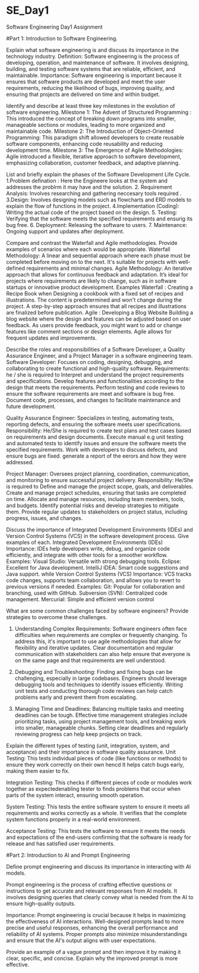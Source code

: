 # SE_Day1
Software Engineering Day1 Assignment

#Part 1: Introduction to Software Engineering.

Explain what software engineering is and discuss its importance in the technology industry.
Definition: Software engineering is the process of developing, operation, and maintenance of software. It involves designing, building, and testing software systems that are reliable, efficient, and maintainable.
Importance: Software engineering is important because it ensures that software products are developed and meet the user requirements, reducing the likelihood of bugs, improving quality, and ensuring that projects are delivered on time and within budget.

Identify and describe at least three key milestones in the evolution of software engineering.
Milestone 1: The Advent of Structured Programming : This introduced the concept of breaking down programs into smaller, manageable sections or modules, leading to more organized and maintainable code.
Milestone 2: The Introduction of Object-Oriented Programming: This paradigm shift allowed developers to create reusable software components, enhancing code reusability and reducing development time.
Milestone 3: The Emergence of Agile Methodologies: Agile introduced a flexible, iterative approach to software development, emphasizing collaboration, customer feedback, and adaptive planning.

List and briefly explain the phases of the Software Development Life Cycle.
1.Problem defination : Here the Engineere looks at the system and addresses the problrm it may have and the solution.
2. Requirement Analysis: Involves researching and gathering neccesary tools required  .
3.Design: Involves designing models such as flowcharts and ERD models to explain the flow of functions in the project.
4.Implementation (Coding): Writing the actual code of the project based on the design.
5. Testing: Verifying that the software meets the specified requirements and ensurig its bug free.
6. Deployment: Releasing the software to users.
7. Maintenance: Ongoing support and updates after deployment.

Compare and contrast the Waterfall and Agile methodologies. Provide examples of scenarios where each would be appropriate.
Waterfall Methodology: A linear and sequential approach where each phase must be completed before moving on to the next. It's suitable for projects with well-defined requirements and minimal changes.
Agile Methodology: An iterative approach that allows for continuous feedback and adaptation. It’s ideal for projects where requirements are likely to change, such as in software startups or innovative product development. 
Examples
Waterfall : Creating a Recipe Book
when  Designing a cookbook with a fixed set of recipes and illustrations.
The content is predetermined and won't change during the project. A step-by-step approach ensures that all recipes and illustrations are finalized before publication.
Agile : Developing a Blog Website
Building a blog website where the design and features can be adjusted based on user feedback.
As users provide feedback, you might want to add or change features like comment sections or design elements. Agile allows for frequent updates and improvements.

Describe the roles and responsibilities of a Software Developer, a Quality Assurance Engineer, and a Project Manager in a software engineering team.
Software Developer: Focuses on coding, designing, debugging, and collaborating to create functional and high-quality software.
Requirements:
he / she is required to Interpret and understand the project requirements and specifications.
 Develop features and functionalities according to the design that meets the requirements.
 Perform  testing and code reviews to ensure the software requirements are meet and software is bug free.
Document code, processes, and changes to facilitate maintenance and future development.

Quality Assurance Engineer: Specializes in testing, automating tests, reporting defects, and ensuring the software meets user specifications.
Responsibility: He/She is required to  create test plans and test cases based on requirements and design documents.
Execute manual e.g unit testing and automated tests to identify issues and ensure the software meets the specified requirements.
Work with developers to  discuss defects, and ensure bugs are fixed.
generate a report of the eerors and how they were addressed.

Project Manager: Oversees project planning, coordination, communication, and monitoring to ensure successful project delivery.
Responsibility: He/She is required  to Define and manage the project scope, goals, and deliverables.
Create and manage project schedules, ensuring that tasks are completed on time.
Allocate and manage resources, including team members, tools, and budgets.
Identify potential risks and develop strategies to mitigate them.
Provide regular updates to stakeholders on project status, including progress, issues, and changes.

Discuss the importance of Integrated Development Environments (IDEs) and Version Control Systems (VCS) in the software development process. Give examples of each.
Integrated Development Environments (IDEs)
Importance:
IDEs help developers write, debug, and organize code efficiently, and integrate with other tools for a smoother workflow.
Examples:
Visual Studio: Versatile with strong debugging tools.
Eclipse: Excellent for Java development.
IntelliJ IDEA: Smart code suggestions and Java support.
while Version Control Systems (VCS)
Importance:
VCS tracks code changes, supports team collaboration, and allows you to revert to previous versions if needed.
Examples:
Git: Popular for collaboration and branching, used with GitHub.
Subversion (SVN): Centralized code management.
Mercurial: Simple and efficient version control

What are some common challenges faced by software engineers? Provide strategies to overcome these challenges.
1. Understanding Complex Requirements:
Software engineers often face difficulties when requirements are complex or frequently changing. To address this, it's important to use agile methodologies that allow for flexibility and iterative updates. Clear documentation and regular communication with stakeholders can also help ensure that everyone is on the same page and that requirements are well understood.

2. Debugging and Troubleshooting:
Finding and fixing bugs can be challenging, especially in large codebases. Engineers should leverage debugging tools and techniques to identify issues efficiently. Writing unit tests and conducting thorough code reviews can help catch problems early and prevent them from escalating.

3. Managing Time and Deadlines:
Balancing multiple tasks and meeting deadlines can be tough. Effective time management strategies include prioritizing tasks, using project management tools, and breaking work into smaller, manageable chunks. Setting clear deadlines and regularly reviewing progress can help keep projects on track.

Explain the different types of testing (unit, integration, system, and acceptance) and their importance in software quality assurance.
Unit Testing:
This tests individual pieces of code (like functions or methods) to ensure they work correctly on their own hencd It helps catch bugs early, making them easier to fix.

Integration Testing:
This checks if different pieces of code or modules work together as expectedenabling tester to  finds problems that occur when parts of the system interact, ensuring smooth operation.

System Testing:
This tests the entire software system to ensure it meets all requirements and works correctly as a whole. It verifies that the complete system functions properly in a real-world environment.

Acceptance Testing:
This tests the software to ensure it meets the needs and expectations of the end-users confirming  that the software is ready for release and  has satisfied user requirements.

#Part 2: Introduction to AI and Prompt Engineering

Define prompt engineering and discuss its importance in interacting with AI models.

Prompt engineering is the process of crafting effective questions or instructions to get accurate and relevant responses from AI models. It involves designing queries that clearly convey what is needed from the AI to ensure high-quality outputs.

Importance:
Prompt engineering is crucial because it helps in maximizing the effectiveness of AI interactions. Well-designed prompts lead to more precise and useful responses, enhancing the overall performance and reliability of AI systems. Proper prompts also minimize misunderstandings and ensure that the AI's output aligns with user expectations.

Provide an example of a vague prompt and then improve it by making it clear, specific, and concise. Explain why the improved prompt is more effective.

